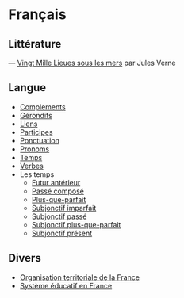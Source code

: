 # Français

## Littérature

— [Vingt Mille Lieues sous les mers](literature/vingt-mille.md) par Jules Verne

## Langue

- [Complements](langue/complements.md)
- [Gérondifs](langue/gerondifs.md)
- [Liens](langue/liens.md)
- [Participes](langue/participes.md)
- [Ponctuation](langue/ponctuation.md)
- [Pronoms](langue/pronoms.md)
- [Temps](langue/temps.md)
- [Verbes](langue/verbes.md)
- Les temps
  - [Futur antérieur](temps/futur%20antérieur.md)
  - [Passé composé](temps/passé%20composé.md)
  - [Plus-que-parfait](temps/plus-que-parfait.md)
  - [Subjonctif imparfait](temps/subjonctif%20imparfait.md)
  - [Subjonctif passé](temps/subjonctif%20passé.md)
  - [Subjonctif plus-que-parfait](temps/subjonctif%20plus-que-parfait.md)
  - [Subjonctif présent](temps/subjonctif%20présent.md)

## Divers

- [Organisation territoriale de la France](misc/organisation%20territoriale.md)
- [Système éducatif en France](misc/système%20éducatif.md)
